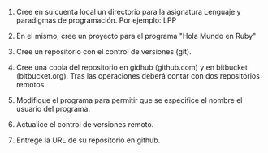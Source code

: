 1) Cree en su cuenta local un directorio para la asignatura Lenguaje y paradigmas de programación. Por ejemplo: LPP

2) En el mismo, cree un proyecto para el programa "Hola Mundo en Ruby"

3) Cree un repositorio con el control de versiones (git).

4) Cree una copia del repositorio en gidhub (github.com) y en bitbucket (bitbucket.org). Tras las operaciones deberá contar con dos repositorios remotos.

5) Modifique el programa para permitir que se especifice el nombre el usuario del programa.

6) Actualice el  control de versiones remoto.

7) Entrege  la URL de su repositorio en github.
